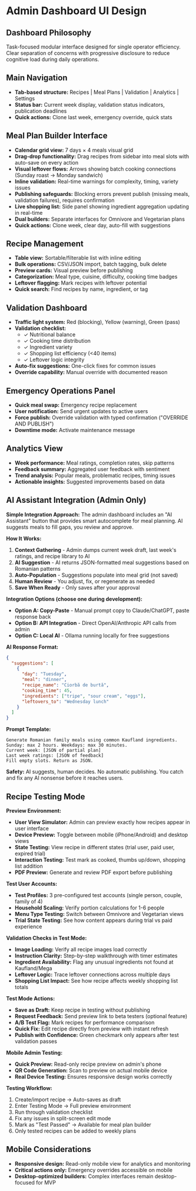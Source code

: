 # Admin Dashboard UI Design

## Dashboard Philosophy

Task-focused modular interface designed for single operator efficiency. Clear separation of concerns with progressive disclosure to reduce cognitive load during daily operations.

## Main Navigation

- **Tab-based structure:** Recipes | Meal Plans | Validation | Analytics | Settings
- **Status bar:** Current week display, validation status indicators, publication deadlines
- **Quick actions:** Clone last week, emergency override, quick stats

## Meal Plan Builder Interface

- **Calendar grid view:** 7 days × 4 meals visual grid
- **Drag-drop functionality:** Drag recipes from sidebar into meal slots with auto-save on every action
- **Visual leftover flows:** Arrows showing batch cooking connections (Sunday roast → Monday sandwich)
- **Inline validation:** Real-time warnings for complexity, timing, variety issues
- **Publishing safeguards:** Blocking errors prevent publish (missing meals, validation failures), requires confirmation
- **Live shopping list:** Side panel showing ingredient aggregation updating in real-time
- **Dual builders:** Separate interfaces for Omnivore and Vegetarian plans
- **Quick actions:** Clone week, clear day, auto-fill with suggestions

## Recipe Management

- **Table view:** Sortable/filterable list with inline editing
- **Bulk operations:** CSV/JSON import, batch tagging, bulk delete
- **Preview cards:** Visual preview before publishing
- **Categorization:** Meal type, cuisine, difficulty, cooking time badges
- **Leftover flagging:** Mark recipes with leftover potential
- **Quick search:** Find recipes by name, ingredient, or tag

## Validation Dashboard

- **Traffic light system:** Red (blocking), Yellow (warning), Green (pass)
- **Validation checklist:**
  - ✓ Nutritional balance
  - ✓ Cooking time distribution
  - ✓ Ingredient variety
  - ✓ Shopping list efficiency (<40 items)
  - ✓ Leftover logic integrity
- **Auto-fix suggestions:** One-click fixes for common issues
- **Override capability:** Manual override with documented reason

## Emergency Operations Panel

- **Quick meal swap:** Emergency recipe replacement
- **User notification:** Send urgent updates to active users
- **Force publish:** Override validation with typed confirmation ("OVERRIDE AND PUBLISH")
- **Downtime mode:** Activate maintenance message

## Analytics View

- **Week performance:** Meal ratings, completion rates, skip patterns
- **Feedback summary:** Aggregated user feedback with sentiment
- **Trend analysis:** Popular meals, problematic recipes, timing issues
- **Actionable insights:** Suggested improvements based on data

## AI Assistant Integration (Admin Only)

**Simple Integration Approach:**
The admin dashboard includes an "AI Assistant" button that provides smart autocomplete for meal planning. AI suggests meals to fill gaps, you review and approve.

**How It Works:**

1. **Context Gathering** - Admin dumps current week draft, last week's ratings, and recipe library to AI
2. **AI Suggestion** - AI returns JSON-formatted meal suggestions based on Romanian patterns
3. **Auto-Population** - Suggestions populate into meal grid (not saved)
4. **Human Review** - You adjust, fix, or regenerate as needed
5. **Save When Ready** - Only saves after your approval

**Integration Options (choose one during development):**

- **Option A: Copy-Paste** - Manual prompt copy to Claude/ChatGPT, paste response back
- **Option B: API Integration** - Direct OpenAI/Anthropic API calls from admin
- **Option C: Local AI** - Ollama running locally for free suggestions

**AI Response Format:**

```json
{
  "suggestions": [
    {
      "day": "Tuesday",
      "meal": "dinner",
      "recipe_name": "Ciorbă de burtă",
      "cooking_time": 45,
      "ingredients": ["tripe", "sour cream", "eggs"],
      "leftovers_to": "Wednesday lunch"
    }
  ]
}
```

**Prompt Template:**

```
Generate Romanian family meals using common Kaufland ingredients.
Sunday: max 2 hours. Weekdays: max 30 minutes.
Current week: [JSON of partial plan]
Last week ratings: [JSON of feedback]
Fill empty slots. Return as JSON.
```

**Safety:** AI suggests, human decides. No automatic publishing. You catch and fix any AI nonsense before it reaches users.

## Recipe Testing Mode

**Preview Environment:**

- **User View Simulator:** Admin can preview exactly how recipes appear in user interface
- **Device Preview:** Toggle between mobile (iPhone/Android) and desktop views
- **State Testing:** View recipe in different states (trial user, paid user, expired trial)
- **Interaction Testing:** Test mark as cooked, thumbs up/down, shopping list addition
- **PDF Preview:** Generate and review PDF export before publishing

**Test User Accounts:**

- **Test Profiles:** 3 pre-configured test accounts (single person, couple, family of 4)
- **Household Scaling:** Verify portion calculations for 1-6 people
- **Menu Type Testing:** Switch between Omnivore and Vegetarian views
- **Trial State Testing:** See how content appears during trial vs paid experience

**Validation Checks in Test Mode:**

- **Image Loading:** Verify all recipe images load correctly
- **Instruction Clarity:** Step-by-step walkthrough with timer estimates
- **Ingredient Availability:** Flag any unusual ingredients not found at Kaufland/Mega
- **Leftover Logic:** Trace leftover connections across multiple days
- **Shopping List Impact:** See how recipe affects weekly shopping list totals

**Test Mode Actions:**

- **Save as Draft:** Keep recipe in testing without publishing
- **Request Feedback:** Send preview link to beta testers (optional feature)
- **A/B Test Flag:** Mark recipes for performance comparison
- **Quick Fix:** Edit recipe directly from preview with instant refresh
- **Publish with Confidence:** Green checkmark only appears after test validation passes

**Mobile Admin Testing:**

- **Quick Preview:** Read-only recipe preview on admin's phone
- **QR Code Generation:** Scan to preview on actual mobile device
- **Real Device Testing:** Ensures responsive design works correctly

**Testing Workflow:**

1. Create/import recipe → Auto-saves as draft
2. Enter Testing Mode → Full preview environment
3. Run through validation checklist
4. Fix any issues in split-screen edit mode
5. Mark as "Test Passed" → Available for meal plan builder
6. Only tested recipes can be added to weekly plans

## Mobile Considerations

- **Responsive design:** Read-only mobile view for analytics and monitoring
- **Critical actions only:** Emergency overrides accessible on mobile
- **Desktop-optimized builders:** Complex interfaces remain desktop-focused for MVP
